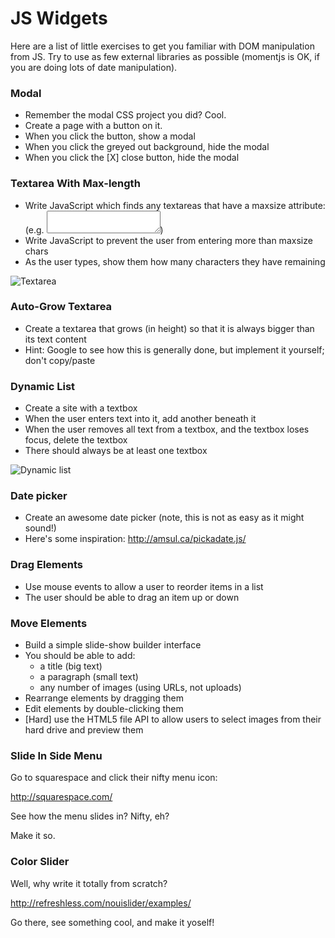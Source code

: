 # JS Widgets

Here are a list of little exercises to get you familiar with DOM manipulation
from JS. Try to use as few external libraries as possible (momentjs is OK, if
  you are doing lots of date manipulation).

### Modal

- Remember the modal CSS project you did? Cool.
- Create a page with a button on it.
- When you click the button, show a modal
- When you click the greyed out background, hide the modal
- When you click the [X] close button, hide the modal

### Textarea With Max-length

- Write JavaScript which finds any textareas that have a maxsize attribute:
  (e.g. <textarea maxsize="25"></textarea>)
- Write JavaScript to prevent the user from entering more than maxsize chars
- As the user types, show them how many characters they have remaining

![Textarea](https://github.com/tiy-durham-fe-2015/curriculum/raw/master/img/chars-left.gif)

### Auto-Grow Textarea

- Create a textarea that grows (in height) so that it is always bigger than its text content
- Hint: Google to see how this is generally done, but implement it yourself; don't copy/paste

### Dynamic List

- Create a site with a textbox
- When the user enters text into it, add another beneath it
- When the user removes all text from a textbox, and the textbox loses focus, delete the textbox
- There should always be at least one textbox

![Dynamic list](https://github.com/tiy-durham-fe-2015/curriculum/raw/master/img/dynamic-list.gif)

### Date picker

- Create an awesome date picker (note, this is not as easy as it might sound!)
- Here's some inspiration:
http://amsul.ca/pickadate.js/

### Drag Elements

- Use mouse events to allow a user to reorder items in a list
- The user should be able to drag an item up or down

### Move Elements

- Build a simple slide-show builder interface
- You should be able to add:
  - a title (big text)
  - a paragraph (small text)
  - any number of images (using URLs, not uploads)
- Rearrange elements by dragging them
- Edit elements by double-clicking them
- [Hard] use the HTML5 file API to allow users to select images from their
hard drive and preview them

### Slide In Side Menu

Go to squarespace and click their nifty menu icon:

http://squarespace.com/

See how the menu slides in? Nifty, eh?

Make it so.

### Color Slider

Well, why write it totally from scratch?

http://refreshless.com/nouislider/examples/

Go there, see something cool, and make it yoself!
